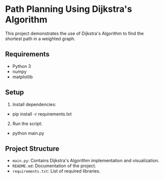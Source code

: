 # Path Planning Using Dijkstra's Algorithm

This project demonstrates the use of Dijkstra's Algorithm to find the shortest path in a weighted graph.

## Requirements
- Python 3
- numpy
- matplotlib

## Setup

1. Install dependencies:
- pip install -r requirements.txt


2. Run the script:
- python main.py


## Project Structure
- `main.py`: Contains Dijkstra's Algorithm implementation and visualization.
- `README.md`: Documentation of the project.
- `requirements.txt`: List of required libraries.
